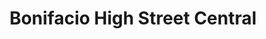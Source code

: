 ---
title: "Bonifacio High Street Central"
url: /taguig/bonifacio-high-street-central/
shop: mall
---